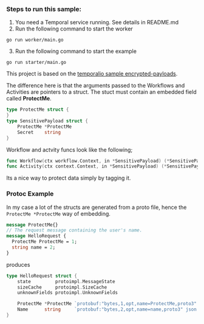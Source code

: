 ### Steps to run this sample:
1) You need a Temporal service running. See details in README.md
2) Run the following command to start the worker
```
go run worker/main.go
```
3) Run the following command to start the example
```
go run starter/main.go
```

This project is based on the [temporalio sample encrypted-payloads](https://github.com/temporalio/samples-go/tree/master/encrypted-payloads).  

The difference here is that the arguments passed to the Workflows and Activities are pointers to a struct.  The stuct must contain an embedded field called **ProtectMe**.  

```go
type ProtectMe struct {
}
type SensitivePayload struct {
	ProtectMe *ProtectMe
	Secret    string
}
```  
Workflow and actvity funcs look like the following;  

```go
func Workflow(ctx workflow.Context, in *SensitivePayload) (*SensitivePayload, error) 
func Activity(ctx context.Context, in *SensitivePayload) (*SensitivePayload, error)
```  
Its a nice way to protect data simply by tagging it.  

### Protoc Example
In my case a lot of the structs are generated from a proto file, hence the ```ProtectMe *ProtectMe``` way of embedding.  

```proto
message ProtectMe{}
// The request message containing the user's name.
message HelloRequest {
  ProtectMe ProtectMe = 1;
  string name = 2;
}
```

produces  

```go
type HelloRequest struct {
	state         protoimpl.MessageState
	sizeCache     protoimpl.SizeCache
	unknownFields protoimpl.UnknownFields

	ProtectMe *ProtectMe `protobuf:"bytes,1,opt,name=ProtectMe,proto3" json:"ProtectMe,omitempty"`
	Name      string     `protobuf:"bytes,2,opt,name=name,proto3" json:"name,omitempty"`
}
```  


